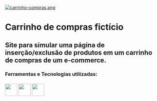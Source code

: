 [![carrinho-compras.png](https://i.postimg.cc/Kjc69tn5/carrinho-compras.png)](https://postimg.cc/JDgY0DYy)

<div class="title">
    <h1>Carrinho de compras fictício</h1>
</div>

<div class="description">
    <h2>
        Site para simular uma página de inserção/exclusão de produtos em um carrinho de compras de um e-commerce.
    </h2>
</div>

<div class="tec">
    <h3> Ferramentas e Tecnologias utilizadas:<h3>
    <img loading="lazy" src="https://cdn.jsdelivr.net/gh/devicons/devicon@latest/icons/html5/html5-original-wordmark.svg" width="40" height="40"/>
    <img loading="lazy" src="https://cdn.jsdelivr.net/gh/devicons/devicon@latest/icons/css3/css3-original-wordmark.svg" width="40" height="40"/>
    <img loading="lazy" src="https://cdn.jsdelivr.net/gh/devicons/devicon@latest/icons/javascript/javascript-original.svg" width="40" height="40"/>
</div>
